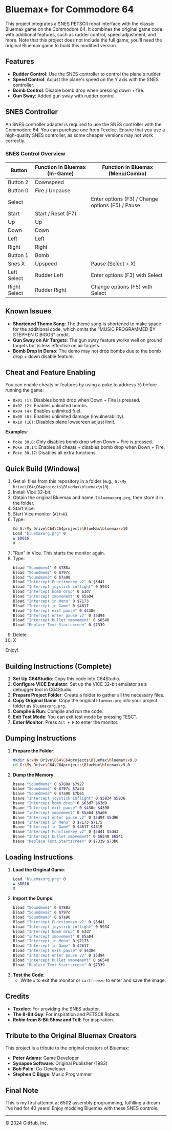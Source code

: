 # Bluemax+ for Commodore 64

This project integrates a SNES PETSCII robot interface with the classic Bluemax game on the Commodore 64. It combines the original game code with additional features, such as rudder control, speed adjustment, and more. Note that this project does not include the full game; you'll need the original Bluemax game to build this modified version.

## Features

- **Rudder Control**: Use the SNES controller to control the plane's rudder.
- **Speed Control**: Adjust the plane's speed on the Y axis with the SNES controller.
- **Bomb Control**: Disable bomb drop when pressing down + fire.
- **Gun Sway**: Added gun sway with rudder control.

## SNES Controller

An SNES controller adapter is required to use the SNES controller with the Commodore 64. You can purchase one from Texelec. Ensure that you use a high-quality SNES controller, as some cheaper versions may not work correctly.

### SNES Control Overview

| Button        | Function in Bluemax (In-Game) | Function in Bluemax (Menu/Combo)         |
|---------------|-------------------------------|------------------------------------------|
| Button 2      | Downspeed                     |                                          |
| Button 0      | Fire / Unpause                |                                          |
| Select        |                               | Enter options (F3) / Change options (F5) / Pause |
| Start         | Start / Reset (F7)            |                                          |
| Up            | Up                            |                                          |
| Down          | Down                          |                                          |
| Left          | Left                          |                                          |
| Right         | Right                         |                                          |
| Button 1      | Bomb                          |                                          |
| Snes X        | Upspeed                       | Pause (Select + X)                       |
| Left Select   | Rudder Left                   | Enter options (F3) with Select           |
| Right Select  | Rudder Right                  | Change options (F5) with Select          |

## Known Issues

- **Shortened Theme Song**: The theme song is shortened to make space for the additional code, which omits the "MUSIC PROGRAMMED BY STEPHEN C BIGGS" credit.
- **Gun Sway on Air Targets**: The gun sway feature works well on ground targets but is less effective on air targets.
- **Bomb Drop in Demo**: The demo may not drop bombs due to the bomb drop + down disable feature.

## Cheat and Feature Enabling

You can enable cheats or features by using a poke to address `30` before running the game:

- `0x01 (1)`: Disables bomb drop when Down + Fire is pressed.
- `0x02 (2)`: Enables unlimited bombs.
- `0x04 (4)`: Enables unlimited fuel.
- `0x08 (8)`: Enables unlimited damage (invulnerability).
- `0x10 (16)`: Disables plane lowscreen adjust limit.

**Examples**:
- `Poke 30,0`: Only disables bomb drop when Down + Fire is pressed.
- `Poke 30,14`: Enables all cheats + disables bomb drop when Down + Fire.
- `Poke 30,17`: Disables all extra functions.

## Quick Build (Windows)

1. Get all files from this repository in a folder (e.g., `G:\My Drive\C64\C64projects\BlueMax\bluemax\v10`).
2. Install Vice 32-bit.
3. Obtain the original Bluemax and name it `bluemaxorg.prg`, then store it in the folder.
4. Start Vice.
5. Start Vice monitor (`Alt+H`).
6. Type:
    ```bash
    Cd G:\My Drive\C64\C64projects\BlueMax\bluemax\v10
    Load "bluemaxorg.prg" 0
    w $D016
    X
    ```
7. "Run" in Vice. This starts the monitor again.
8. Type:
    ```bash
    bload "Soundmem1" 0 $788a
    bload "Soundmem2" 0 $797c
    bload "Soundmem3" 0 $7a90
    Bload "Intercept Functionkey v2" 0 $5d41
    bload "Intercept joystick inflight" 0 5934
    bload "Intercept bomb drop" 0 63d7
    Bload "intercept xmovement" 0 $5a04
    Bload "Intercept in Menu" 0 $7173
    Bload "Intercept in Game" 0 $4617
    Bload "Intercept exit pause" 0 $438e
    Bload "Intercept enter pause v2" 0 $5d94
    Bload "Intercept bullet xmovement" 0 $6540
    Bload "Replace Text Startscreen" 0 $7339
    ```
9. Delete
10. X

Enjoy!

## Building Instructions (Complete)

1. **Set Up C64Studio**: Copy this code into C64Studio.
2. **Configure VICE Emulator**: Set up the VICE 32-bit emulator as a debugger tool in C64Studio.
3. **Prepare Project Folder**: Create a folder to gather all the necessary files.
4. **Copy Original Game**: Copy the original `bluemax.prg` into your project folder as `bluemaxorg.prg`.
5. **Compile & Run**: Compile and run the code.
6. **Exit Test Mode**: You can exit test mode by pressing "ESC".
7. **Enter Monitor**: Press `Alt + H` to enter the monitor.

## Dumping Instructions

1. **Prepare the Folder**:
    ```bash
    mkdir G:\My Drive\C64\C64projects\BlueMax\bluemax\v9.0
    cd G:\My Drive\C64\C64projects\BlueMax\bluemax\v9.0
    ```
2. **Dump the Memory**:
    ```bash
    bsave "Soundmem1" 0 $788a $7927
    bsave "Soundmem2" 0 $797c $7a2d
    bsave "Soundmem3" 0 $7a90 $7b61
    bsave "Intercept joystick inflight" 0 $5934 $5936
    bsave "Intercept bomb drop" 0 $63d7 $63d9
    Bsave "Intercept exit pause" 0 $438e $4390
    Bsave "intercept xmovement" 0 $5a04 $5a06 
    Bsave "Intercept enter pause v2" 0 $5d94 $5d96
    Bsave "Intercept in Menu" 0 $7173 $7175
    Bsave "Intercept in Game" 0 $4617 $4619
    Bsave "Intercept Functionkey v2" 0 $5d41 $5d43
    Bsave "Intercept bullet xmovement" 0 $6540 $6541
    bsave "Replace Text Startscreen" 0 $7339 $73b0
    ```

## Loading Instructions

1. **Load the Original Game**:
    ```bash
    Load "bluemaxorg.prg" 0
    w $D016
    X
    ```
2. **Import the Dumps**:
    ```bash
    bload "Soundmem1" 0 $788a
    bload "Soundmem2" 0 $797c
    bload "Soundmem3" 0 $7a90
    Bload "Intercept Functionkey v2" 0 $5d41
    bload "Intercept joystick inflight" 0 5934
    bload "Intercept bomb drop" 0 63d7
    Bload "intercept xmovement" 0 $5a04
    Bload "Intercept in Menu" 0 $7173
    Bload "Intercept in Game" 0 $4617
    Bload "Intercept exit pause" 0 $438e
    Bload "Intercept enter pause v2" 0 $5d94 
    Bload "Intercept bullet xmovement" 0 $6540
    Bload "Replace Text Startscreen" 0 $7339
    ```
3. **Test the Code**:
    - Write `x` to exit the monitor or `cartfreeze` to enter and save the image.

## Credits

- **Texelec**: For providing the SNES adapter.
- **The 8-Bit Guy**: For inspiration and PETSCII Robots.
- **Robin from 8-Bit Show and Tell**: For inspiration.

## Tribute to the Original Bluemax Creators

This project is a tribute to the original creators of Bluemax:

- **Peter Adams**: Game Developer
- **Synapse Software**: Original Publisher (1983)
- **Bob Polin**: Co-Developer
- **Stephen C Biggs**: Music Programmer

## Final Note

This is my first attempt at 6502 assembly programming, fulfilling a dream I've had for 40 years! Enjoy modding Bluemax with these SNES controls.

---

© 2024 GitHub, Inc.
